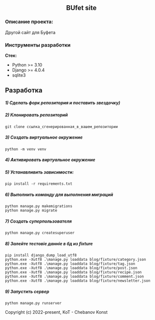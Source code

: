 <h2 align="center">BUfet site</h2>


### Описание проекта:
Другой сайт для Буфета


### Инструменты разработки

**Стек:**
- Python >= 3.10
- Django >=  4.0.4
- sqlite3

## Разработка

##### 1) Сделать форк репозитория и поставить звездочку)

##### 2) Клонировать репозиторий

    git clone ссылка_сгенерированная_в_вашем_репозитории

##### 3) Создать виртуальное окружение

    python -m venv venv
    
##### 4) Активировать виртуальное окружение

##### 5) Устанавливить зависимости:

    pip install -r requirements.txt

##### 6) Выполнить команду для выполнения миграций
    python manage.py makemigrations
    python manage.py migrate
    
##### 7) Создать суперпользователя

    python manage.py createsuperuser
    
##### 8) Залейте тестовіе данніе в бд из fixture

    pip install django_dump_load_utf8
    python.exe -Xutf8 .\manage.py loaddata blog/fixture/category.json
    python.exe -Xutf8 .\manage.py loaddata blog/fixture/tag.json
    python.exe -Xutf8 .\manage.py loaddata blog/fixture/post.json
    python.exe -Xutf8 .\manage.py loaddata blog/fixture/recipe.json
    python.exe -Xutf8 .\manage.py loaddata blog/fixture/comment.json
    python.exe -Xutf8 .\manage.py loaddata blog/fixture/newsletter.json

##### 9) Запустить сервер

    python manage.py runserver


Copyright (c) 2022-present, KoT - Chebanov Konst



